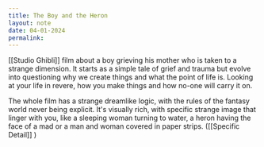 ```yaml
---
title: The Boy and the Heron
layout: note
date: 04-01-2024
permalink:
---
```


[[Studio Ghibli]] film about a boy grieving his mother who is taken to a strange dimension. It starts as a simple tale of grief and trauma but evolve into questioning why we create things and what the point of life is. Looking at your life in revere, how you make things and how no-one will carry it on. 

The whole film has a strange dreamlike logic, with the rules of the fantasy world never being explicit. It's visually rich, with specific strange image that linger with you, like a sleeping woman turning to water, a heron having the face of a mad or a man and woman covered in paper strips. ([[Specific Detail]] )